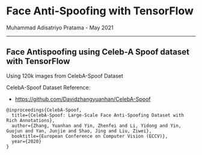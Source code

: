 # Face Anti-Spoofing with TensorFlow

Muhammad Adisatriyo Pratama - May 2021
____________________
## Face Antispoofing using Celeb-A Spoof dataset with TensorFlow

Using 120k images from CelebA-Spoof Dataset

CelebA-Spoof Dataset Reference:
- https://github.com/Davidzhangyuanhan/CelebA-Spoof

```script
@inproceedings{CelebA-Spoof,
  title={CelebA-Spoof: Large-Scale Face Anti-Spoofing Dataset with Rich Annotations},
  author={Zhang, Yuanhan and Yin, Zhenfei and Li, Yidong and Yin, Guojun and Yan, Junjie and Shao, Jing and Liu, Ziwei},
  booktitle={European Conference on Computer Vision (ECCV)},
  year={2020}
}
```